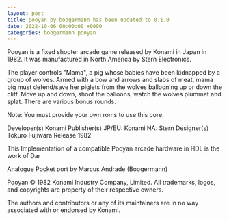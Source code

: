 ```yaml
---
layout: post
title: pooyan by boogermann has been updated to 0.1.0
date: 2022-10-06 00:00:00 +0000
categories: boogermann pooyan
---
```

Pooyan is a fixed shooter arcade game released by Konami in Japan in 1982. It was manufactured in North America by Stern Electronics.

The player controls "Mama", a pig whose babies have been kidnapped by a group of wolves.
Armed with a bow and arrows and slabs of meat, mama pig must defend/save her piglets from the wolves ballooning up or down the cliff.
Move up and down, shoot the balloons, watch the wolves plummet and splat. There are various bonus rounds.

Note: You must provide your own roms to use this core.

Developer(s)
    Konami
Publisher(s)
    JP/EU: Konami
    NA: Stern
Designer(s)
    Tokuro Fujiwara
Release
    1982

This Implementation of a compatible Pooyan arcade hardware in HDL is the work of Dar

Analogue Pocket port by Marcus Andrade (Boogermann)

Pooyan © 1982 Konami Industry Company, Limited.
All trademarks, logos, and copyrights are property of their respective owners.

The authors and contributors or any of its maintainers are in no way associated with or endorsed by Konami.
